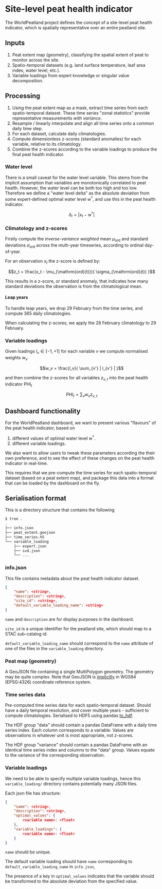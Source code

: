 # Site-level peat health indicator

The WorldPeatland project defines the concept of a site-level peat health indicator,
which is spatially representative over an entire peatland site.

## Inputs

1. Peat extent map (geometry), classifying the spatial extent of peat to monitor across the site.
2. Spatio-temporal datasets (e.g. land surface temperature, leaf area index, water level, etc.).
3. Variable loadings from expert knowledge or singular value decomposition.

## Processing

1. Using the peat extent map as a mask, extract time series from each spatio-temporal dataset.
   These time series "zonal statistics" provide representative measurements *with variance*.
2. Resample / linearly interpolate and align all time series onto a common daily time step.
3. For each dataset, calculate daily climatologies.
4. Compute dimensionless z-scores (standard anomalies) for each variable, relative to its climatology.
5. Combine the z-scores according to the variable loadings to produce the final peat health indicator.

### Water level

There is a small caveat for the water level variable.
This stems from the implicit assumption that variables are monotonically correlated to peat health.
However, the water level can be both too high and too low.
Therefore we define a "water level delta" as the absolute deviation from some expert-defined optimal water level $w^*$,
and use this in the peat health indicator.

```math
\delta_t = | x_t - w^* |
```

### Climatology and z-scores

Firstly compute the *inverse-variance weighted* mean $\mu_{\mathrm{ord}}$
and standard deviations $\sigma_{\mathrm{ord}}$
across the multi-year timeseries,
according to ordinal day-of-year.

For an observation $x_t$ the z-score is defined by:

```math
z_t = \frac{x_t - \mu_{\mathrm{ord}(t)}}{ \sigma_{\mathrm{ord}(t)} }
```

This results in a z-score, or standard anomaly, that indicates how many standard deviations the observation is
from the climatological mean.

#### Leap years

To handle leap years, we drop 29 February from the time series,
and compute 365 daily climatologies.

When calculating the z-scores, we apply the 28 February climatology to 29 February.

### Variable loadings

Given loadings $l_v \in [-1, +1]$ for each variable $v$ we compute normalised weights $w_v$

```math
w_v = \frac{l_v}{ \sum_{v'} | l_{v'} | }
```

and then combine the z-scores for all variables $z_{v, t}$ into the peat health indicator $\mathrm{PHI}_t$

```math
\mathrm{PHI}_t = \sum_v w_v z_{v, t}
```

## Dashboard functionality

For the WorldPeatland dashboard, we want to present various "flavours" of the peat health indicator, based on 

1. different values of optimal water level $w^*$. 
2. different variable loadings.

We also want to allow users to tweak these parameters according the their own preference,
and to see the effect of these changes on the peat health indicator in real-time.

This requires that we pre-compute the time series for each spatio-temporal dataset (based on a peat extent map),
and package this data into a format that can be loaded by the dashboard on the fly.

## Serialisation format

This is a directory structure that contains the following

```bash
$ tree .
.
├── info.json
├── peat_extent.geojson
├── time_series.h5
└── variable_loading
    ├── expert.json
    ├── svd.json
    └── ...
```

### info.json

This file contains metadata about the peat health indicator dataset.

```json
{
    "name": <string>,
    "description": <string>,
    "site_id": <string>,
    "default_variable_loading_name": <string>
}
```

`name` and `description` are for display purposes in the dashboard.

`site_id` is a unique identifier for the peatland site,
which should map to a STAC sub-catalog id.

`default_variable_loading_name` should correspond to the `name` attribute of one of the files in the `variable_loading` directory.

### Peat map (geometry)

A GeoJSON file containing a single MultiPolygon geometry.
The geometry may be quite complex.
Note that GeoJSON is [implicitly](https://datatracker.ietf.org/doc/html/rfc7946#section-4) in WGS84 (EPSG:4326) coordinate reference system.

### Time series data

Pre-computed time series data for each spatio-temporal dataset.
Should have a daily temporal resolution, and cover multiple years - sufficient to compute climatologies.
Serialised to HDF5 using pandas [to_hdf](https://pandas.pydata.org/docs/reference/api/pandas.DataFrame.to_hdf.html).

The HDF group "data" should contain a pandas DataFrame with a daily time series index. 
Each column corresponds to a variable.
Values are observations in whatever unit is most appropriate, not z-scores.

The HDF group "variance" should contain a pandas DataFrame with an identical time series index and columns to the "data" group.
Values equate to the variance of the corresponding observation.

### Variable loadings

We need to be able to specify multiple variable loadings,
hence this `variable_loading/` directory contains potentially many JSON files.

Each json file has structure:

```json
{
    "name": <string>,
    "description": <string>,
    "optimal_values": {
        <variable name>: <float>
    },
    "variable_loadings": {
        <variable name>: <float>
    }
}
```

`name` should be unique.

The default variable loading should have `name` corresponding to `default_variable_loading_name` in `info.json`, 

The presence of a key in `optimal_values` indicates that the variable should be transformed to the absolute deviation from the specified value.
